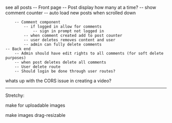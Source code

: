 see all posts
    -- Front page
        -- Post display how many at a time?
        -- show comment counter
        -- auto load new posts when scrolled down

        -- Comment component
            -- if logged in allow for comments
                -- sign in prompt not logged in
            -- when comment created add to post counter
            -- user deletes removes content and user
            -- admin can fully delete comments
    -- Back end
        -- Admin should have edit rights to all comments (for soft delete purposes)
        -- when post deletes delete all comments
        -- User delete route
        -- Should login be done through user routes?

whats up with the CORS issue in creating a video?

---

Stretchy:

make for uploadable images

make images drag-resizable